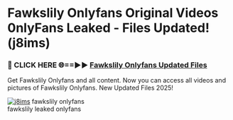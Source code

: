 # Fawkslily Onlyfans Original Videos 0nlyFans Leaked - Files Updated! (j8ims)

<h3>🔴 CLICK HERE 🌐==►► <a href="https://tinyurl.com/2jnfzry5" rel="nofollow">Fawkslily Onlyfans Updated Files</a></h3>

Get Fawkslily Onlyfans and all content. Now you can access all videos and pictures of Fawkslily Onlyfans. New Updated Files 2025!

[![j8ims](https://i.imgur.com/GyGTBgg.gif)](https://tinyurl.com/2jnfzry5)
fawkslily onlyfans<br>
fawkslily leaked onlyfans
